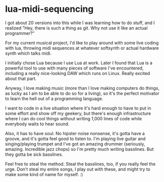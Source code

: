 lua-midi-sequencing
===================

I got about 20 versions into this while I was learning how to do stuff, and I
realized "Hey, there is such a thing as git. Why not use it like an actual
programmer?" 

For my current musical project, I'd like to play around with some live coding
with lua, throwing midi sequences at whatever softsynth or actual hardware
synth which talks midi.

I initially chose Lua because I use Lua at work. Later I found that Lua is a
powerful tool to use with many pieces of software I've encountered, including a
really nice-looking DAW which runs on Linux. Really excited about that part.

Anyway, I love making music (more than I love making computers do things, as
lucky as I am to be able to do so for a living), so it's the perfect motivator
to learn the hell out of a programming language.

I want to code in a live situation where it's hard enough to have to put in
some effort and show off my geekery, but there's enough infrastructure where I
can do cool things without writing 1,000 lines of code while everybody waits to
hear sound.

Also, it has to have soul. No hipster noise nonsense, it's gotta have a groove,
and it's gotta feel good to listen to. I'm playing live guitar and
singing/playing trumpet and I've got an amazing drummer (seriously, amazing.
Incredible jazz chops) so I'm pretty much writing basslines. But they gotta be
sick basslines.

Feel free to steal the method. Steal the basslines, too, if you really feel the
urge.  Don't steal my entire songs, I play out with these, and might try to
make some kind of name for myself. :)
